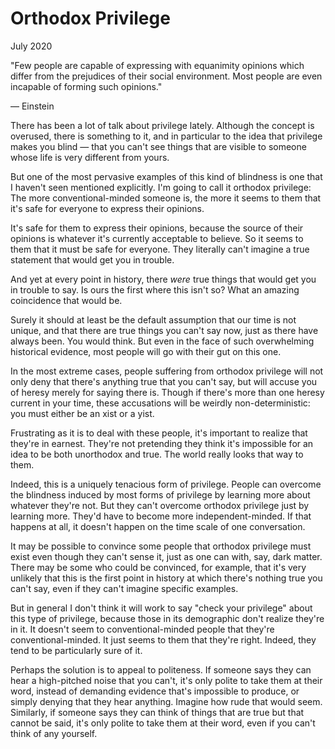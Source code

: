 # Orthodox Privilege

July 2020

"Few people are capable of expressing with equanimity opinions which differ from the prejudices of their social environment. Most people are even incapable of forming such opinions."

— Einstein

There has been a lot of talk about privilege lately. Although the concept is overused, there is something to it, and in particular to the idea that privilege makes you blind — that you can't see things that are visible to someone whose life is very different from yours.

But one of the most pervasive examples of this kind of blindness is one that I haven't seen mentioned explicitly. I'm going to call it orthodox privilege: The more conventional-minded someone is, the more it seems to them that it's safe for everyone to express their opinions.

It's safe for them to express their opinions, because the source of their opinions is whatever it's currently acceptable to believe. So it seems to them that it must be safe for everyone. They literally can't imagine a true statement that would get you in trouble.

And yet at every point in history, there _were_ true things that would get you in trouble to say. Is ours the first where this isn't so? What an amazing coincidence that would be.

Surely it should at least be the default assumption that our time is not unique, and that there are true things you can't say now, just as there have always been. You would think. But even in the face of such overwhelming historical evidence, most people will go with their gut on this one.

In the most extreme cases, people suffering from orthodox privilege will not only deny that there's anything true that you can't say, but will accuse you of heresy merely for saying there is. Though if there's more than one heresy current in your time, these accusations will be weirdly non-deterministic: you must either be an xist or a yist.

Frustrating as it is to deal with these people, it's important to realize that they're in earnest. They're not pretending they think it's impossible for an idea to be both unorthodox and true. The world really looks that way to them.

Indeed, this is a uniquely tenacious form of privilege. People can overcome the blindness induced by most forms of privilege by learning more about whatever they're not. But they can't overcome orthodox privilege just by learning more. They'd have to become more independent-minded. If that happens at all, it doesn't happen on the time scale of one conversation.

It may be possible to convince some people that orthodox privilege must exist even though they can't sense it, just as one can with, say, dark matter. There may be some who could be convinced, for example, that it's very unlikely that this is the first point in history at which there's nothing true you can't say, even if they can't imagine specific examples.

But in general I don't think it will work to say "check your privilege" about this type of privilege, because those in its demographic don't realize they're in it. It doesn't seem to conventional-minded people that they're conventional-minded. It just seems to them that they're right. Indeed, they tend to be particularly sure of it.

Perhaps the solution is to appeal to politeness. If someone says they can hear a high-pitched noise that you can't, it's only polite to take them at their word, instead of demanding evidence that's impossible to produce, or simply denying that they hear anything. Imagine how rude that would seem. Similarly, if someone says they can think of things that are true but that cannot be said, it's only polite to take them at their word, even if you can't think of any yourself.
